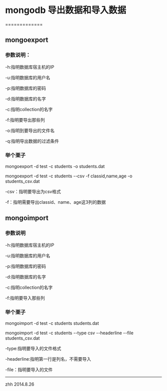 

# mongodb 导出数据和导入数据

=============

## mongoexport
### 参数说明：
-h:指明数据库宿主机的IP

-u:指明数据库的用户名

-p:指明数据库的密码

-d:指明数据库的名字

-c:指明collection的名字

-f:指明要导出那些列

-o:指明到要导出的文件名

-q:指明导出数据的过滤条件

### 举个栗子

mongoexport -d test -c students -o students.dat  

mongoexport -d test -c students --csv -f classid,name,age -o students_csv.dat 

-csv：指明要导出为csv格式

-f：指明需要导出classid、name、age这3列的数据

## mongoimport

### 参数说明

-h:指明数据库宿主机的IP

-u:指明数据库的用户名

-p:指明数据库的密码

-d:指明数据库的名字

-c:指明collection的名字

-f:指明要导入那些列

### 举个栗子

mongoimport -d test -c students students.dat  

mongoimport -d test -c students --type csv --headerline --file students_csv.dat 

-type:指明要导入的文件格式

-headerline:指明第一行是列名，不需要导入

-file：指明要导入的文件

-------------

zhh 2014.8.26